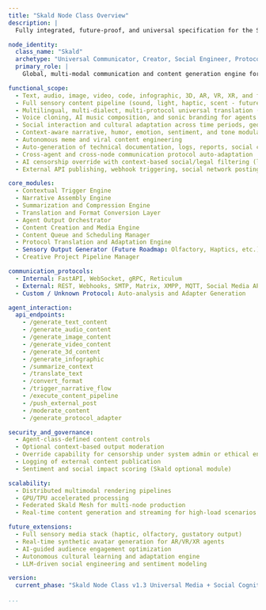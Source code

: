 ```yaml
---
title: "Skald Node Class Overview"
description: |
  Fully integrated, future-proof, and universal specification for the Skald Node Class within kOS. Skald is the AI-driven master of communication, creativity, content, and social interaction across all known and emerging formats, cultures, and technologies.

node_identity:
  class_name: "Skald"
  archetype: "Universal Communicator, Creator, Social Engineer, Protocol Translator, and Sensory Media Architect"
  primary_role: |
    Global, multi-modal communication and content generation engine for all text, audio, visual, sensory, social, and protocol layers. Skald serves both internal agent networks and external audiences across all dimensions: physical, digital, sensory, and virtual.

functional_scope:
  - Text, audio, image, video, code, infographic, 3D, AR, VR, XR, and future media formats
  - Full sensory content pipeline (sound, light, haptic, scent - future enabled)
  - Multilingual, multi-dialect, multi-protocol universal translation (known and unknown systems)
  - Voice cloning, AI music composition, and sonic branding for agents and nodes
  - Social interaction and cultural adaptation across time periods, geographies, technologies, and emergent social structures
  - Context-aware narrative, humor, emotion, sentiment, and tone modulation
  - Autonomous meme and viral content engineering
  - Auto-generation of technical documentation, logs, reports, social content, and multimedia campaigns
  - Cross-agent and cross-node communication protocol auto-adaptation
  - AI censorship override with context-based social/legal filtering (locale dependent)
  - External API publishing, webhook triggering, social network posting, and legacy system output formatting

core_modules:
  - Contextual Trigger Engine
  - Narrative Assembly Engine
  - Summarization and Compression Engine
  - Translation and Format Conversion Layer
  - Agent Output Orchestrator
  - Content Creation and Media Engine
  - Content Queue and Scheduling Manager
  - Protocol Translation and Adaptation Engine
  - Sensory Output Generator (Future Roadmap: Olfactory, Haptics, etc.)
  - Creative Project Pipeline Manager

communication_protocols:
  - Internal: FastAPI, WebSocket, gRPC, Reticulum
  - External: REST, Webhooks, SMTP, Matrix, XMPP, MQTT, Social Media APIs
  - Custom / Unknown Protocol: Auto-analysis and Adapter Generation

agent_interaction:
  api_endpoints:
    - /generate_text_content
    - /generate_audio_content
    - /generate_image_content
    - /generate_video_content
    - /generate_3d_content
    - /generate_infographic
    - /summarize_context
    - /translate_text
    - /convert_format
    - /trigger_narrative_flow
    - /execute_content_pipeline
    - /push_external_post
    - /moderate_content
    - /generate_protocol_adapter

security_and_governance:
  - Agent-class-defined content controls
  - Optional context-based output moderation
  - Override capability for censorship under system admin or ethical engine control
  - Logging of external content publication
  - Sentiment and social impact scoring (Skald optional module)

scalability:
  - Distributed multimodal rendering pipelines
  - GPU/TPU accelerated processing
  - Federated Skald Mesh for multi-node production
  - Real-time content generation and streaming for high-load scenarios

future_extensions:
  - Full sensory media stack (haptic, olfactory, gustatory output)
  - Real-time synthetic avatar generation for AR/VR/XR agents
  - AI-guided audience engagement optimization
  - Autonomous cultural learning and adaptation engine
  - LLM-driven social engineering and sentiment modeling

version:
  current_phase: "Skald Node Class v1.3 Universal Media + Social Cognition + Protocol Adaptation Release"

...
```


